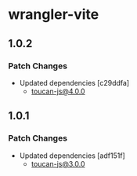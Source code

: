# wrangler-vite

## 1.0.2

### Patch Changes

- Updated dependencies [c29ddfa]
  - toucan-js@4.0.0

## 1.0.1

### Patch Changes

- Updated dependencies [adf151f]
  - toucan-js@3.0.0
